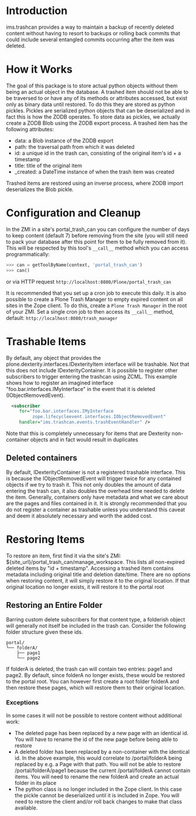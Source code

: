 Introduction
============


ims.trashcan provides a way to maintain a backup of recently deleted content without having to resort to 
backups or rolling back commits that could include several entangled commits occurring after the item was
deleted.


How it Works
============

The goal of this package is to store actual python objects without them being an actual
object in the database. A trashed item should not be able to be traversed to or have any of its methods
or attributes accessed, but exist only as binary data until restored. To do this they are stored as
python pickles. Pickles are serialized python objects that can be deserialized and in fact this is how
the ZODB operates. To store data as pickles, we actually create a ZODB Blob using the ZODB export
process. A trashed item has the following attributes:

 - data: a Blob instance of the ZODB export
 - path: the traversal path from which it was deleted
 - id: a unique id in the trash can, consisting of the original item's id + a timestamp
 - title: title of the original item
 - _created: a DateTime instance of when the trash item was created
 
Trashed items are restored using an inverse process, where ZODB import deserializes the Blob pickle.


Configuration and Cleanup
============

In the ZMI in a site's portal_trash_can you can configure the number of days to keep content (default 7)
before removing from the site (you will still need to pack your database after this point for them to be
fully removed from it). This will be respected by this tool's `__call__` method which you can access
programmatically:

```python
>>> can = getToolByName(context, 'portal_trash_can')
>>> can()
```

or via HTTP request `http://localhost:8080/Plone/portal_trash_can`

It is recommended that you set up a cron job to execute this daily. It is also possible to create
a Plone Trash Manager to empty expired content on all sites in the Zope client. To do this, create a
`Plone Trash Manager` in the root of your ZMI. Set a single cron job to then access its `__call__` method,
default: `http://localhost:8080/trash_manager`


# Trashable Items

By default, any object that provides the plone.dexterity.interfaces.IDexterityItem interface will be
trashable. Not that this does not include IDexterityContainer. It is possible to register other subscribers
to trigger entering the trashcan using ZCML. This example shows how to register an imagined interface
"foo.bar.interfaces.IMyInterface" in the event that it is deleted (IObjectRemovedEvent).

```xml
  <subscriber
     for="foo.bar.interfaces.IMyInterface
          zope.lifecycleevent.interfaces.IObjectRemovedEvent"
     handler="ims.trashcan.events.trashEventHandler" />
```

Note that this
is completely unnecessary for items that are Dexterity non-container objects and in fact would result in
duplicates

## Deleted containers

By default, IDexterityContainer is not a registered trashable interface. This is because the IObjectRemovedEvent
will trigger twice for any contained objects if we try to trash it. This not only doubles the amount of
data entering the trash can, it also doubles the overhead time needed to delete the item. Generally, 
containers only have metadata and what we care about are the pages and files contained in it.
It is strongly recommended that you do not register a container as trashable unless you understand this
caveat and deem it absolutely necessary and worth the added cost.

# Restoring Items

To restore an item, first find it via the site's ZMI: ${site_url}/portal_trash_can/manage_workspace. This
lists all non-expired deleted items by "id + timestamp". Accessing a trashed item contains metadata
including original title and deletion date/time. There are no options when restoring content, it will
simply restore it to the original location. If that original location no longer exists, it will
restore it to the portal root

## Restoring an Entire Folder

Barring custom delete subscribers for that content type, a folderish object will generally not itself
be included in the trash can. Consider the following folder structure given these ids.

```
portal/
└── folderA/
    ├── page1
    └── page2
```
If folderA is deleted, the trash can will contain two entries: page1 and page2. By default, since
folderA no longer exists, these would be restored to the portal root. You can however first create
a root folder folderA and then restore these pages, which will restore them to their original location.

### Exceptions

In some cases it will not be possible to restore content without additional work:
- The deleted page has been replaced by a new page with an identical id. You will have to rename the id
of the new page before being able to restore
- A deleted folder has been replaced by a non-container with the identical id. In the above example, this
would correlate to /portal/folderA being replaced by e.g. a Page with that path. You will not be able to restore
/portal/folderA/page1 because the current /portal/folderA cannot contain items. You will need to rename
the new folderA and create an actual folder in its place
- The python class is no longer included in the Zope client. In this case the pickle cannot be
deserialized until it is included in Zope. You will need to restore the client and/or roll back changes
to make that class available.